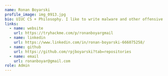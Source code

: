 ```yaml
---
name: Ronan Boyarski
profile_image: img_0913.jpg
bio: UIUC CS + Philosophy. I like to write malware and other offensive tooling.
links:
  - name: website
    url: https://tryhackme.com/p/ronanboyargmail
  - name: linkedin
    url: https://www.linkedin.com/in/ronan-boyarski-666075258/
  - name: github
    url: https://github.com/rpjboyarski?tab=repositories
  - name: email
    url: ronanboyar@gmail.com
role: Admin
---
```

